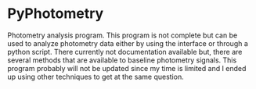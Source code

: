 # PyPhotometry
Photometry analysis program. This program is not complete but can be used to analyze photometry data either by using the interface or through a python script. There currently not documentation available but, there are several methods that are available to baseline photometry signals. This program probably will not be updated since my time is limited and I ended up using other techniques to get at the same question.
